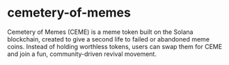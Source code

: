 # cemetery-of-memes
Cemetery of Memes (CEME) is a meme token built on the Solana blockchain, created to give a second life to failed or abandoned meme coins. Instead of holding worthless tokens, users can swap them for CEME and join a fun, community-driven revival movement. 
